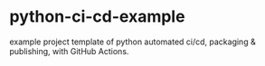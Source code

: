 # python-ci-cd-example
example project template of python automated ci/cd, packaging &amp; publishing, with GitHub Actions.
